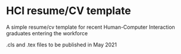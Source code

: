 <h1>HCI resume/CV template</h1>

A simple resume/cv template for recent Human-Computer Interaction graduates entering the workforce

.cls and .tex files to be published in May 2021
